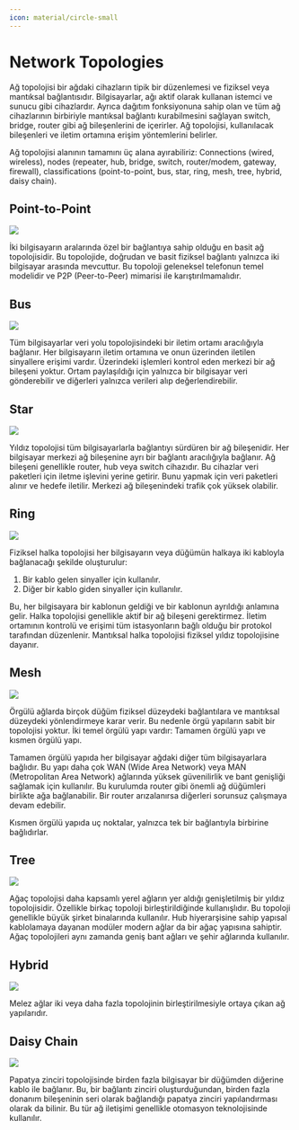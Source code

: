 ```yaml
---
icon: material/circle-small
---
```


# Network Topologies

Ağ topolojisi bir ağdaki cihazların tipik bir düzenlemesi ve fiziksel veya mantıksal bağlantısıdır. Bilgisayarlar, ağı aktif olarak kullanan istemci ve sunucu gibi cihazlardır. Ayrıca dağıtım fonksiyonuna sahip olan ve tüm ağ cihazlarının birbiriyle mantıksal bağlantı kurabilmesini sağlayan switch, bridge, router gibi ağ bileşenlerini de içerirler. Ağ topolojisi, kullanılacak bileşenleri ve iletim ortamına erişim yöntemlerini belirler.

Ağ topolojisi alanının tamamını üç alana ayırabiliriz: Connections (wired, wireless), nodes (repeater, hub, bridge, switch, router/modem, gateway, firewall), classifications (point-to-point, bus, star, ring, mesh, tree, hybrid, daisy chain).

## Point-to-Point

![](../assets/images/topo-p2p.png)

İki bilgisayarın aralarında özel bir bağlantıya sahip olduğu en basit ağ topolojisidir. Bu topolojide, doğrudan ve basit fiziksel bağlantı yalnızca iki bilgisayar arasında mevcuttur. Bu topoloji geleneksel telefonun temel modelidir ve P2P (Peer-to-Peer) mimarisi ile karıştırılmamalıdır.

## Bus

![](../assets/images/topo-bus.png)

Tüm bilgisayarlar veri yolu topolojisindeki bir iletim ortamı aracılığıyla bağlanır. Her bilgisayarın iletim ortamına ve onun üzerinden iletilen sinyallere erişimi vardır. Üzerindeki işlemleri kontrol eden merkezi bir ağ bileşeni yoktur. Ortam paylaşıldığı için yalnızca bir bilgisayar veri gönderebilir ve diğerleri yalnızca verileri alıp değerlendirebilir.

## Star

![](../assets/images/topo-star.png)

Yıldız topolojisi tüm bilgisayarlarla bağlantıyı sürdüren bir ağ bileşenidir. Her bilgisayar merkezi ağ bileşenine ayrı bir bağlantı aracılığıyla bağlanır. Ağ bileşeni genellikle router, hub veya switch cihazıdır. Bu cihazlar veri paketleri için iletme işlevini yerine getirir. Bunu yapmak için veri paketleri alınır ve hedefe iletilir. Merkezi ağ bileşenindeki trafik çok yüksek olabilir.

## Ring

![](../assets/images/topo-ring.png)

Fiziksel halka topolojisi her bilgisayarın veya düğümün halkaya iki kabloyla bağlanacağı şekilde oluşturulur:

1. Bir kablo gelen sinyaller için kullanılır.
2. Diğer bir kablo giden sinyaller için kullanılır.

Bu, her bilgisayara bir kablonun geldiği ve bir kablonun ayrıldığı anlamına gelir. Halka topolojisi genellikle aktif bir ağ bileşeni gerektirmez. İletim ortamının kontrolü ve erişimi tüm istasyonların bağlı olduğu bir protokol tarafından düzenlenir. Mantıksal halka topolojisi fiziksel yıldız topolojisine dayanır.

## Mesh

![](../assets/images/topo-mesh.png)

Örgülü ağlarda birçok düğüm fiziksel düzeydeki bağlantılara ve mantıksal düzeydeki yönlendirmeye karar verir. Bu nedenle örgü yapıların sabit bir topolojisi yoktur. İki temel örgülü yapı vardır: Tamamen örgülü yapı ve kısmen örgülü yapı.

Tamamen örgülü yapıda her bilgisayar ağdaki diğer tüm bilgisayarlara bağlıdır. Bu yapı daha çok WAN (Wide Area Network) veya MAN (Metropolitan Area Network) ağlarında yüksek güvenilirlik ve bant genişliği sağlamak için kullanılır. Bu kurulumda router gibi önemli ağ düğümleri birlikte ağa bağlanabilir. Bir router arızalanırsa diğerleri sorunsuz çalışmaya devam edebilir.

Kısmen örgülü yapıda uç noktalar, yalnızca tek bir bağlantıyla birbirine bağlıdırlar.

## Tree

![](../assets/images/topo-tree.png)

Ağaç topolojisi daha kapsamlı yerel ağların yer aldığı genişletilmiş bir yıldız topolojisidir. Özellikle birkaç topoloji birleştirildiğinde kullanışlıdır. Bu topoloji genellikle büyük şirket binalarında kullanılır. Hub hiyerarşisine sahip yapısal kablolamaya dayanan modüler modern ağlar da bir ağaç yapısına sahiptir. Ağaç topolojileri aynı zamanda geniş bant ağları ve şehir ağlarında kullanılır.

## Hybrid

![](../assets/images/topo-hybrid.png)

Melez ağlar iki veya daha fazla topolojinin birleştirilmesiyle ortaya çıkan ağ yapılarıdır.

## Daisy Chain

![](../assets/images/topo-daisy-chain.png)

Papatya zinciri topolojisinde birden fazla bilgisayar bir düğümden diğerine kablo ile bağlanır. Bu, bir bağlantı zinciri oluşturduğundan, birden fazla donanım bileşeninin seri olarak bağlandığı papatya zinciri yapılandırması olarak da bilinir. Bu tür ağ iletişimi genellikle otomasyon teknolojisinde kullanılır.
